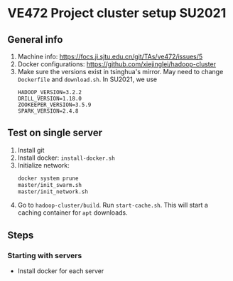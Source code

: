 # VE472 Project cluster setup SU2021
## General info
1. Machine info: https://focs.ji.sjtu.edu.cn/git/TAs/ve472/issues/5
2. Docker configurations: https://github.com/xiejinglei/hadoop-cluster
3. Make sure the versions exist in tsinghua's mirror. May need to change `Dockerfile` and `download.sh`. In SU2021, we use 
    ```
    HADOOP_VERSION=3.2.2
    DRILL_VERSION=1.18.0
    ZOOKEEPER_VERSION=3.5.9
    SPARK_VERSION=2.4.8
    ```

## Test on single server
1. Install git
2. Install docker: `install-docker.sh`
3. Initialize network:
    ```bash
    docker system prune
    master/init_swarm.sh
    master/init_network.sh
    ```
4. Go to `hadoop-cluster/build`. Run `start-cache.sh`. This will start a caching container for `apt` downloads.

## Steps
### Starting with servers
- Install docker for each server